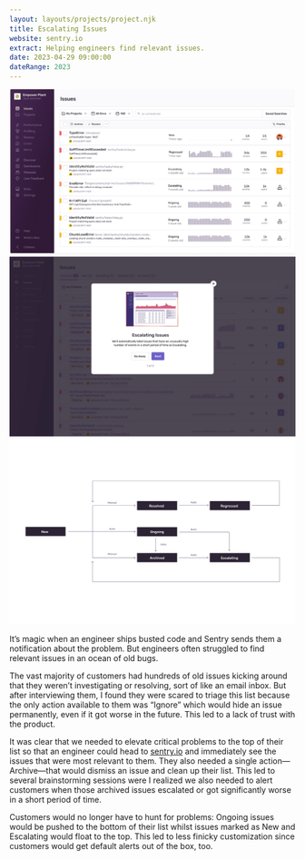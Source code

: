 ```yaml
---
layout: layouts/projects/project.njk
title: Escalating Issues
website: sentry.io
extract: Helping engineers find relevant issues.
date: 2023-04-29 09:00:00
dateRange: 2023
---
```


<div class="carousel columns-7-13">
  <img src="/images/projects/escalating-issues/escalating-issues-01.webp" alt=""/>
  <img src="/images/projects/escalating-issues/escalating-issues-03.webp" alt=""/>
  <img src="/images/projects/escalating-issues/escalating-issues-02.webp" alt=""/>
</div>

<div class="columns-1-7">

<p class="intro">It’s magic when an engineer ships busted code and Sentry sends them a notification about the problem. But engineers often struggled to find relevant issues in an ocean of old bugs.</p>

The vast majority of customers had hundreds of old issues kicking around that they weren’t investigating or resolving, sort of like an email inbox. But after interviewing them, I found they were scared to triage this list because the only action available to them was “Ignore” which would hide an issue permanently, even if it got worse in the future. This led to a lack of trust with the product.

It was clear that we needed to elevate critical problems to the top of their list so that an engineer could head to [sentry.io](https://sentry.io) and immediately see the issues that were most relevant to them. They also needed a single action—Archive—that would dismiss an issue and clean up their list. This led to several brainstorming sessions were I realized we also needed to alert customers when those archived issues escalated or got significantly worse in a short period of time.

Customers would no longer have to hunt for problems: Ongoing issues would be pushed to the bottom of their list whilst issues marked as New and Escalating would float to the top. This led to less finicky customization since customers would get default alerts out of the box, too.

</div>
